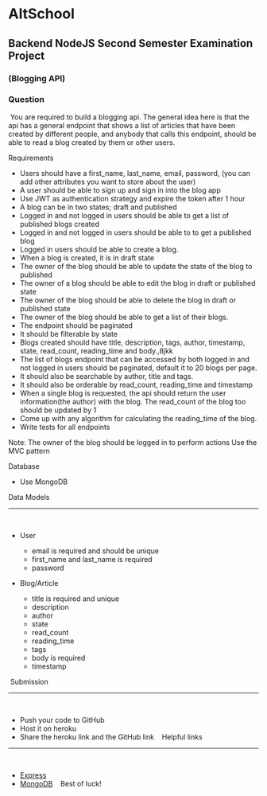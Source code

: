 # AltSchool
## Backend NodeJS Second Semester Examination Project
### (Blogging API)
### Question
​
You are required to build a blogging api. The general idea here is that the api has a general endpoint that shows a list of articles that have been created by different people, and anybody that calls this endpoint, should be able to read a blog created by them or other users.

Requirements
​
- Users should have a first_name, last_name, email, password, (you can add other attributes you want to store about the user)
- A user should be able to sign up and sign in into the blog app
- Use JWT as authentication strategy and expire the token after 1 hour
- A blog can be in two states; draft and published
- Logged in and not logged in users should be able to get a list of published blogs created
- Logged in and not logged in users should be able to to get a published blog
- Logged in users should be able to create a blog.
- When a blog is created, it is in draft state
- The owner of the blog should be able to update the state of the blog to published
- The owner of a blog should be able to edit the blog in draft or published state
- The owner of the blog should be able to delete the blog in draft or published state
- The owner of the blog should be able to get a list of their blogs. 
- The endpoint should be paginated
- It should be filterable by state
- Blogs created should have title, description, tags, author, timestamp, state, read_count, reading_time and body.,8jkk
- The list of blogs endpoint that can be accessed by both logged in and not logged in users should be paginated, 
default it to 20 blogs per page. 
- It should also be searchable by author, title and tags.
- It should also be orderable by read_count, reading_time and timestamp
- When a single blog is requested, the api should return the user information(the author) with the blog. The read_count of the blog too should be updated by 1
- Come up with any algorithm for calculating the reading_time of the blog.
- Write tests for all endpoints

Note:
The owner of the blog should be logged in to perform actions
Use the MVC pattern


Database
- Use MongoDB

​Data Models
​
___
​
- User 

    - email is required and should be unique
    - first_name and last_name is required
    - password
​
- Blog/Article
    ​
    - title is required and unique
    - description
    - author
    - state
    - read_count
    - reading_time
    - tags
    - body is required
    - timestamp
​
​


​
Submission
​
___
​
- Push your code to GitHub 
- Host it on heroku 
- Share the heroku link and the GitHub link
​
​
​
Helpful links
​
___
​
- [Express](https://expressjs.com/)
- [MongoDB](https://www.mongodb.com/)
​
​
​
Best of luck!
